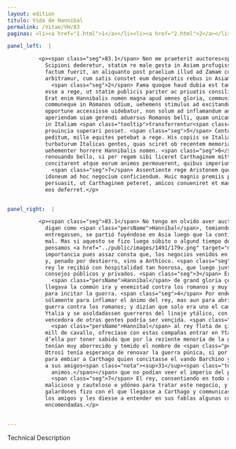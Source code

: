 ```yaml
---
layout: edition
titulo: Vida de Hanníbal
permalink: /Vitae/VH/83
paginas: <li><a href="1.html">1</a></li><li><a href="2.html">2</a></li><li><a href="3.html">3</a></li><li><a href="4.html">4</a></li><li><a href="5.html">5</a></li><li><a href="6.html">6</a></li><li><a href="7.html">7</a></li><li><a href="8.html">8</a></li><li><a href="9.html">9</a></li><li><a href="10.html">10</a></li><li><a href="11.html">11</a></li><li><a href="12.html">12</a></li><li><a href="13.html">13</a></li><li><a href="14.html">14</a></li><li><a href="15.html">15</a></li><li><a href="16.html">16</a></li><li><a href="17.html">17</a></li><li><a href="18.html">18</a></li><li><a href="19.html">19</a></li><li><a href="20.html">20</a></li><li><a href="21.html">21</a></li><li><a href="22.html">22</a></li><li><a href="23.html">23</a></li><li><a href="24.html">24</a></li><li><a href="25.html">25</a></li><li><a href="26.html">26</a></li><li><a href="27.html">27</a></li><li><a href="28.html">28</a></li><li><a href="29.html">29</a></li><li><a href="30.html">30</a></li><li><a href="31.html">31</a></li><li><a href="32.html">32</a></li><li><a href="33.html">33</a></li><li><a href="34.html">34</a></li><li><a href="35.html">35</a></li><li><a href="36.html">36</a></li><li><a href="37.html">37</a></li><li><a href="38.html">38</a></li><li><a href="39.html">39</a></li><li><a href="40.html">40</a></li><li><a href="41.html">41</a></li><li><a href="42.html">42</a></li><li><a href="43.html">43</a></li><li><a href="44.html">44</a></li><li><a href="45.html">45</a></li><li><a href="46.html">46</a></li><li><a href="47.html">47</a></li><li><a href="48.html">48</a></li><li><a href="49.html">49</a></li><li><a href="50.html">50</a></li><li><a href="51.html">51</a></li><li><a href="52.html">52</a></li><li><a href="53.html">53</a></li><li><a href="54.html">54</a></li><li><a href="55.html">55</a></li><li><a href="56.html">56</a></li><li><a href="57.html">57</a></li><li><a href="58.html">58</a></li><li><a href="59.html">59</a></li><li><a href="60.html">60</a></li><li><a href="61.html">61</a></li><li><a href="62.html">62</a></li><li><a href="63.html">63</a></li><li><a href="64.html">64</a></li><li><a href="65.html">65</a></li><li><a href="66.html">66</a></li><li><a href="67.html">67</a></li><li><a href="68.html">68</a></li><li><a href="69.html">69</a></li><li><a href="70.html">70</a></li><li><a href="71.html">71</a></li><li><a href="72.html">72</a></li><li><a href="73.html">73</a></li><li><a href="74.html">74</a></li><li><a href="75.html">75</a></li><li><a href="76.html">76</a></li><li><a href="77.html">77</a></li><li><a href="78.html">78</a></li><li><a href="79.html">79</a></li><li><a href="80.html">80</a></li><li><a href="81.html">81</a></li><li><a href="82.html">82</a></li><li><a href="83.html">83</a></li><li><a href="84.html">84</a></li><li><a href="85.html">85</a></li><li><a href="86.html">86</a></li><li><a href="87.html">87</a></li><li><a href="88.html">88</a></li><li><a href="89.html">89</a></li><li><a href="90.html">90</a></li><li><a href="91.html">91</a></li><li><a href="92.html">92</a></li><li><a href="93.html">93</a></li><li><a href="94.html">94</a></li><li><a href="95.html">95</a></li><li><a href="96.html">96</a></li>

panel_left:  |

          <p><span class="seg">83.1</span> Non me praeterit auctores<span class="nota"><sup>38</sup><span class="texto_nota">Livio XXX, 35; Polibio XV, 1.</span></span> esse qui dicant Hannibalem ueritum ne petenti
            Scipioni dederetur, statim re male gesta in Asiam profugisse. Sed utrum subito hoc
            factum fuerit, an aliquanto post praelium illud ad Zamam commissum, parum referre
            arbitramur, cum satis constet eum desperatis rebus in Asiam profectum exilioque <a href="../public/images/1478/119v.jpg" target="new"><img class="facs" src="https://alfonsodepalencia.github.io/Vitae/public/images/facs_icon.jpg"/></a>[119v] mulctatum ad Antiochum peruenisse.
              <span class="seg">2</span> Fama quoque haud dubia est tam hospitaliter tamque honorifice accaeptum
            esse a rege, ut statim publicis pariter ac priuatis consiliis adhiberetur. <span class="seg">3</span>
            Erat enim Hannibalis nomen magna apud omnes gloria, communis insuper accedebat ira
            communeque in Romanos odium, uehemens stimulus ad excitandum bellum. <span class="seg">4</span> Quare
            opportune accessisse uidebatur, non solum ad inflamandum animum regis sed etiam ad
            aperiendam uiam gerendi aduersus Romanos belli, quam unicam tantum esse dicebat, si arma
            in Italiam <span class="tooltip">transferrentur<span class="tooltiptext">transfererentur <span class="siglas">M</span> transerentur <span class="siglas">s</span> </span></span> et Italici generis compararentur milites, quibus solis uictrix aliarum gentium
            prouincia superari posset. <span class="seg">5</span> Centum nauium classem, decem et sex milia
            peditum, mille equites petebat a rege. His copiis se Italiam intraturum pollicebatur ac
            turbaturum Italicas gentes, quas sciret ob recentem memoriam Punici gesti belli
            uehementer horrere Hannibalis nomen. <span class="seg">6</span> Spem insuper afferebat de Punico
            renouando bello, si per regem sibi liceret Carthaginem mittere, qui factionem Barchinam
            concitarent atque eorum animos permouerent, quibus imperium populi Romani erat inuisum.
              <span class="seg">7</span> Assentiente rege Aristonem quendam Tyrum delegit hominem callidum et
            idoneum ad hoc negocium conficiendum. Huic magnis premiis pollicitationibusque
            persuasit, ut Carthaginem peteret, amicos conueniret et mandata quaedam uerbis suis ad
            eos deferret.</p>
        

panel_right:  |

          <p><span class="seg">83.1</span> No tengo en olvido aver auctores que
            digan como <span class="persName">Hanníbal</span>, temiendo que a petición de Scipión gele
            entregassen, se partió fuyéndose en Asia luego que la contienda de la batalla se fizo
            mal. Mas si aquesto se fizo luego súbito o algund tiempo después de la pelea de Zama,
            pensamos <a href="../public/images/1491/179v.png" target="new"><img class="facs" src="https://alfonsodepalencia.github.io/Vitae/public/images/facs_icon.jpg"/></a>[179v,a] no ser de mucha
            importancia pues assaz consta que, los negocios venidos en desperación, se fue en Asia
            y, penado por destierro, vino a Anthíoco. <span class="seg">2</span> Otrosí es fama no dubdosa qu’el
            rey le reçibió con hospitalidad tan honrosa, que luego juntamente le puso en los
            consejos públicos y privados. <span class="seg">3</span> Era el nombre de
              <span class="persName">Hanníbal</span> de grand gloria çerca de todos y allende d’esto se
            llegava la commún ira y enemistad contra los romanos y muy grand pungimiento o aguijón
            para incitar la guerra. <span class="seg">4</span> Por ende parecía que llegasse a tiempo oportuno no
            sólamente para inflamar el ánimo del rey, mas aun para abrir el camino de fazer la
            guerra contra los romanos; y dizían que solo era uno el camino si passassen las armas en
            Ytalia y se asoldadassen guerreros del linaje ytálico, con los quales solos la provincia
            vencedora de otras gentes podría ser vençida. <span class="seg">5</span> Pidía
              <span class="persName">Hanníbal</span> al rey flota de çient naves y diez y seys mill peones y
            mill de cavallo, ofrecíase con estas compañas entrar en Ytalia y turbar a las gentes
            d’ella por tener sabido que por la reziente menoría de la guerra púnica que se les fizo,
            tenían muy aborrecido y temido el nombre de <span class="persName">Hanníbal</span>. <span class="seg">6</span>
            Otrosí tenía esperança de renovar la guerra púnica, si por el rey se le diesse licençia
            para embiar a Carthago quien concitasse el vando Barchino y mover
            a sus amigos<span class="nota"><sup>31</sup><span class="texto_nota">amigos: traducción errónea del lat.
              animos.</span></span> que no podían veer el imperio del pueblo romano.
              <span class="seg">7</span> El rey, consentiendo en todo aquesto, eligió a Aristón de Tyro, un ombre
            malicioso y cauteloso e ydóneo para tratar este negocio, y con grandes ofrescimientos y
            galardones fizo con él que llegasse a Carthago y communicasse con
            los amigos y les diesse a entender en sus fablas algunas cosas que levava
            encomendadas.</p>
        

---
```


Technical Description 